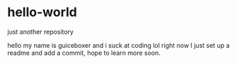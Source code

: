 # hello-world
just another repository


hello my name is guiceboxer and i suck at coding lol
right now I just set up a readme and add a commit, hope to learn more soon.
